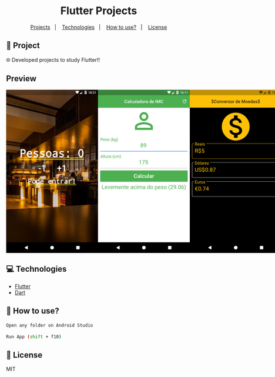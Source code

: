 <h1 align="center">
  Flutter Projects
</h1>

<p align="center">
  <a href="#rocket-project">Projects</a>&nbsp;&nbsp;&nbsp;|&nbsp;&nbsp;&nbsp;
  <a href="#computer-technologies">Technologies</a>&nbsp;&nbsp;&nbsp;|&nbsp;&nbsp;&nbsp;
  <a href="#thinking-how-to-use">How to use?</a>&nbsp;&nbsp;&nbsp;|&nbsp;&nbsp;&nbsp;
  <a href="#memo-license">License</a>
</p>

## :rocket: Project

:globe_with_meridians: 
Developed projects to study Flutter!!

## Preview

<div style="display: flex">
<img src="./.github/mobile1.png" width="250" />
<img src="./.github/mobile2.png" width="250" />
<img src="./.github/mobile3.png" width="250" />
</div>

## :computer: Technologies
- [Flutter](https://flutter.dev/)
- [Dart](https://dart.dev/)

## :thinking: How to use?

```sh
Open any folder on Android Studio
```

```sh
Run App (shift + f10)
```


## :memo: License

MIT


